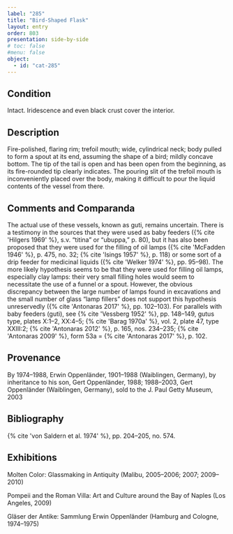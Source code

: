 ```yaml
---
label: "285"
title: "Bird-Shaped Flask"
layout: entry
order: 803
presentation: side-by-side
# toc: false
#menu: false 
object:
  - id: "cat-285"
---
```


## Condition

Intact. Iridescence and even black crust cover the interior.

## Description

Fire-polished, flaring rim; trefoil mouth; wide, cylindrical neck; body pulled to form a spout at its end, assuming the shape of a bird; mildly concave bottom. The tip of the tail is open and has been open from the beginning, as its fire-rounded tip clearly indicates. The pouring slit of the trefoil mouth is inconveniently placed over the body, making it difficult to pour the liquid contents of the vessel from there.

## Comments and Comparanda

The actual use of these vessels, known as guti, remains uncertain. There is a testimony in the sources that they were used as baby feeders ({% cite 'Hilgers 1969' %}, s.v. “titina” or “ubuppa,” p. 80), but it has also been proposed that they were used for the filling of oil lamps ({% cite 'McFadden 1946' %}, p. 475, no. 32; {% cite 'Isings 1957' %}, p. 118) or some sort of a drip feeder for medicinal liquids ({% cite 'Welker 1974' %}, pp. 95–98). The more likely hypothesis seems to be that they were used for filling oil lamps, especially clay lamps: their very small filling holes would seem to necessitate the use of a funnel or a spout. However, the obvious discrepancy between the large number of lamps found in excavations and the small number of glass “lamp fillers” does not support this hypothesis unreservedly ({% cite 'Antonaras 2017' %}, pp. 102–103). For parallels with baby feeders (guti), see {% cite 'Vessberg 1952' %}, pp. 148–149, gutus type, plates X:1–2, XX:4–5; {% cite 'Barag 1970a' %}, vol. 2, plate 47, type XXIII:2; {% cite 'Antonaras 2012' %}, p. 165, nos. 234–235; {% cite 'Antonaras 2009' %}, form 53a = {% cite 'Antonaras 2017' %}, p. 102.

## Provenance

By 1974–1988, Erwin Oppenländer, 1901–1988 (Waiblingen, Germany), by inheritance to his son, Gert Oppenländer, 1988; 1988–2003, Gert Oppenländer (Waiblingen, Germany), sold to the J. Paul Getty Museum, 2003

## Bibliography

{% cite 'von Saldern et al. 1974' %}, pp. 204–205, no. 574.

## Exhibitions

Molten Color: Glassmaking in Antiquity (Malibu, 2005–2006; 2007; 2009–2010)

Pompeii and the Roman Villa: Art and Culture around the Bay of Naples (Los Angeles, 2009)

Gläser der Antike: Sammlung Erwin Oppenländer (Hamburg and Cologne, 1974–1975)